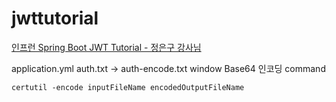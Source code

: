 # jwttutorial
[인프런 Spring Boot JWT Tutorial - 정은구 강사님](https://www.inflearn.com/course/%EC%8A%A4%ED%94%84%EB%A7%81%EB%B6%80%ED%8A%B8-jwt/dashboard)

application.yml 
auth.txt -> auth-encode.txt 
window Base64 인코딩 command
```
certutil -encode inputFileName encodedOutputFileName
```
